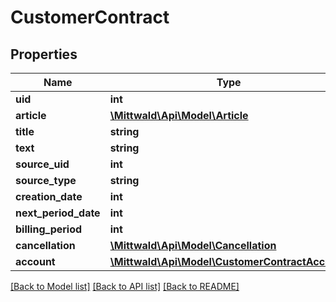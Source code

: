 # CustomerContract

## Properties
Name | Type | Description | Notes
------------ | ------------- | ------------- | -------------
**uid** | **int** |  | [optional] 
**article** | [**\Mittwald\Api\Model\Article**](Article.md) |  | [optional] 
**title** | **string** |  | [optional] 
**text** | **string** |  | [optional] 
**source_uid** | **int** |  | [optional] 
**source_type** | **string** |  | [optional] 
**creation_date** | **int** |  | [optional] 
**next_period_date** | **int** |  | [optional] 
**billing_period** | **int** |  | [optional] 
**cancellation** | [**\Mittwald\Api\Model\Cancellation**](Cancellation.md) |  | [optional] 
**account** | [**\Mittwald\Api\Model\CustomerContractAccount**](CustomerContractAccount.md) |  | [optional] 

[[Back to Model list]](../../README.md#documentation-for-models) [[Back to API list]](../../README.md#documentation-for-api-endpoints) [[Back to README]](../../README.md)

